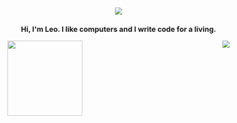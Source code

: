 <h1 align="center">
  <img src="https://66.media.tumblr.com/466f33e59dbb8d5682d17ca57ae53e00/tumblr_n594zqluJ31rpfk7eo1_500.gif">
</h1>

<h3 align="center">Hi, I'm Leo. I like computers and I write code for a living.</h3>

<a href="https://github.com/leodev0">
  <img height=170 align=left src="https://github-readme-stats.vercel.app/api?username=leodev0&include_all_commits=true&show_icons=true&theme=cobalt" />
</a>

<a href="https://github.com/leodev0">
  <img align="right" src="https://github-readme-stats.vercel.app/api/top-langs/?username=leodev0&layout=compact&theme=cobalt" /> 
</a>
